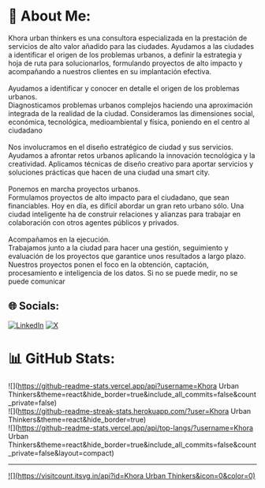 # 💫 About Me:
Khora urban thinkers es una consultora especializada en la prestación de servicios de alto valor añadido para las ciudades. Ayudamos a las ciudades a identificar el origen de los problemas urbanos, a definir la estrategia y hoja de ruta para solucionarlos, formulando proyectos de alto impacto y acompañando a nuestros clientes en su implantación efectiva. <br><br>Ayudamos a identificar y conocer en detalle el origen de los problemas urbanos.<br>Diagnosticamos problemas urbanos complejos haciendo una aproximación integrada de la realidad de la ciudad. Consideramos las dimensiones social, económica, tecnológica, medioambiental y física, poniendo en el centro al ciudadano<br><br>Nos involucramos en el diseño estratégico de ciudad  y sus servicios.<br>Ayudamos a afrontar retos urbanos aplicando la innovación tecnológica y  la creatividad. Aplicamos técnicas de diseño creativo para aportar servicios y soluciones prácticas que hacen de una ciudad una smart city.<br><br>Ponemos en marcha proyectos urbanos. <br>Formulamos proyectos de alto impacto para el ciudadano, que sean financiables. Hoy en día, es difícil abordar un gran reto urbano sólo. Una ciudad inteligente ha de construir relaciones y alianzas para trabajar en colaboración con otros agentes públicos y privados.<br><br>Acompañamos en la ejecución.<br>Trabajamos junto a la ciudad para hacer una gestión, seguimiento y evaluación de los proyectos que garantice unos resultados a largo plazo. Nuestros proyectos ponen el foco en la obtención, captación, procesamiento e inteligencia de los datos. Si no se puede medir, no se puede comunicar


## 🌐 Socials:
[![LinkedIn](https://img.shields.io/badge/LinkedIn-%230077B5.svg?logo=linkedin&logoColor=white)](https://www.linkedin.com/company/khora-urban-thinkers/) [![X](https://img.shields.io/badge/X-black.svg?logo=X&logoColor=white)](https://x.com/khoraurban) 
# 📊 GitHub Stats:
![](https://github-readme-stats.vercel.app/api?username=Khora Urban Thinkers&theme=react&hide_border=true&include_all_commits=false&count_private=false)<br/>
![](https://github-readme-streak-stats.herokuapp.com/?user=Khora Urban Thinkers&theme=react&hide_border=true)<br/>
![](https://github-readme-stats.vercel.app/api/top-langs/?username=Khora Urban Thinkers&theme=react&hide_border=true&include_all_commits=false&count_private=false&layout=compact)

---
[![](https://visitcount.itsvg.in/api?id=Khora Urban Thinkers&icon=0&color=0)](https://visitcount.itsvg.in)

<!-- Proudly created with GPRM ( https://gprm.itsvg.in ) -->
